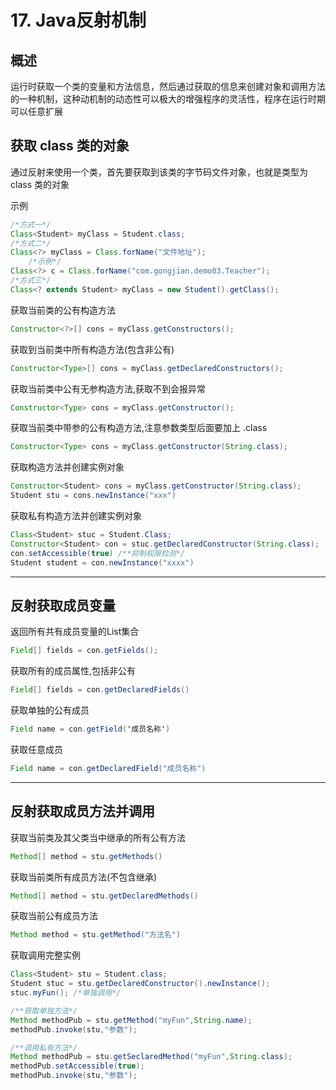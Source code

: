 # 17. Java反射机制

## 概述

运行时获取一个类的变量和方法信息，然后通过获取的信息来创建对象和调用方法的一种机制，这种动机制的动态性可以极大的增强程序的灵活性，程序在运行时期可以任意扩展

## 获取 class 类的对象

通过反射来使用一个类，首先要获取到该类的字节码文件对象，也就是类型为 class 类的对象

示例

```java
/*方式一*/
Class<Student> myClass = Student.class; 
/*方式二*/
Class<?> myClass = Class.forName("文件地址");
	/*示例*/
Class<?> c = Class.forName("com.gongjian.demo03.Teacher");
/*方式三*/
Class<? extends Student> myClass = new Student().getClass(); 
```

获取当前类的公有构造方法

```java
Constructor<?>[] cons = myClass.getConstructors();
```

获取到当前类中所有构造方法(包含非公有)

```java
Constructor<Type>[] cons = myClass.getDeclaredConstructors();
```

获取当前类中公有无参构造方法,获取不到会报异常

```java
Constructor<Type> cons = myClass.getConstructor();
```

获取当前类中带参的公有构造方法,注意参数类型后面要加上 .class

```java
Constructor<Type> cons = myClass.getConstructor(String.class);
```

获取构造方法并创建实例对象

```java
Constructor<Student> cons = myClass.getConstructor(String.class);
Student stu = cons.newInstance("xxx")
```

获取私有构造方法并创建实例对象

```java
Class<Student> stuc = Student.Class;
Constructor<Student> con = stuc.getDeclaredConstructor(String.class);
con.setAccessible(true) /**抑制权限检测*/
Student student = con.newInstance("xxxx")
```

---

## 反射获取成员变量

返回所有共有成员变量的List集合

```java
Field[] fields = con.getFields();
```

获取所有的成员属性,包括非公有

```java
Field[] fields = con.getDeclaredFields()
```

获取单独的公有成员

```java
Field name = con.getField('成员名称')
```

获取任意成员

```java
Field name = con.getDeclaredField("成员名称")
```

---

## 反射获取成员方法并调用

获取当前类及其父类当中继承的所有公有方法

```java
Method[] method = stu.getMethods()
```

获取当前类所有成员方法(不包含继承)

```java
Method[] method = stu.getDeclaredMethods()
```

获取当前公有成员方法

```java
Method method = stu.getMethod("方法名")
```

获取调用完整实例

```java
Class<Student> stu = Student.class;
Student stuc = stu.getDeclaredConstructor().newInstance();
stuc.myFun(); /*单独调用*/

/**获取单独方法*/
Method methodPub = stu.getMethod("myFun",String.name);
methodPub.invoke(stu,"参数");

/**调用私有方法*/
Method methodPub = stu.getSeclaredMethod("myFun",String.class);
methodPub.setAccessible(true);
methodPub.invoke(stu,"参数");
```

